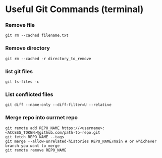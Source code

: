 # Useful Git Commands (terminal)
### Remove file
    git rm --cached filename.txt

### Remove directory
    git rm --cached -r directory_to_remove

### list git files
    git ls-files -c

### List conflicted files
    git diff --name-only --diff-filter=U --relative


### Merge repo into currnet repo
    git remote add REPO_NAME https://<username>:<ACCESS_TOKEN>@github.com/path-to-repo.git
    git fetch REPO_NAME --tags
    git merge --allow-unrelated-histories REPO_NAME/main # or whichever branch you want to merge
    git remote remove REPO_NAME